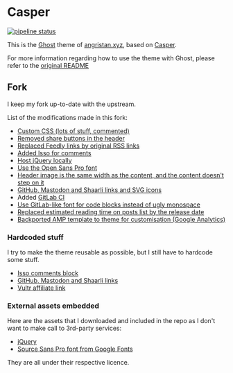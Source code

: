 # Casper

[![pipeline status](https://gitlab.com/angristan/Casper-XYZ/badges/master/pipeline.svg)](https://gitlab.com/angristan/Casper-XYZ/pipelines)

This is the [Ghost](https://github.com/tryghost/ghost/) theme of [angristan.xyz](https://angristan.xyz), based on [Casper](https://github.com/TryGhost/Casper).

For more information regarding how to use the theme with Ghost, please refer to the [original README](https://github.com/TryGhost/Casper)

## Fork

I keep my fork up-to-date with the upstream.

List of the modifications made in this fork:

* [Custom CSS (lots of stuff, commented)](https://github.com/Angristan/Casper-XYZ/blob/master/assets/css/custom.css)
* [Removed share buttons in the header](https://github.com/Angristan/Casper-XYZ/commit/b4530b973a71bcdfce82c02572525171a5fa9159)
* [Replaced Feedly links by original RSS links](https://github.com/Angristan/Casper-XYZ/commit/c618bc702969c217b6f48277244b6bf04b4e46bd)
* [Added Isso for comments](https://github.com/Angristan/Casper-XYZ/blob/master/post.hbs#L71)
* [Host jQuery locally](https://github.com/Angristan/Casper-XYZ/commit/50b425d7c1a370bd44d599d597b25623f8c8936b)
* [Use the Open Sans Pro font](https://github.com/Angristan/Casper-XYZ/blob/master/assets/css/custom.css#L1)
* [Header image is the same width as the content, and the content doesn't step on it](https://github.com/Angristan/Casper-XYZ/commit/1c0fd7d699651d7413028d130f59e20dbcab498e)
* [GitHub, Mastodon and Shaarli links and SVG icons](https://github.com/Angristan/Casper-XYZ/blob/master/partials/site-nav.hbs#L16)
* Added [GitLab CI](https://gitlab.com/angristan/Casper-XYZ/pipelines)
* [Use GitLab-like font for code blocks instead of ugly monospace](https://github.com/angristan/Casper-XYZ/blob/master/assets/css/custom.css#L163)
* [Replaced estimated reading time on posts list by the release date](https://github.com/angristan/Casper-XYZ/pull/4)
* [Backported AMP template to theme for customisation (Google Analytics)](https://github.com/angristan/Casper-XYZ/blob/master/amp.hbs)

### Hardcoded stuff

I try to make the theme reusable as possible, but I still have to hardcode some stuff.

* [Isso comments block](https://github.com/Angristan/Casper-XYZ/blob/master/post.hbs#L71)
* [GitHub, Mastodon and Shaarli links](https://github.com/Angristan/Casper-XYZ/blob/master/partials/site-nav.hbs#L16)
* [Vultr affiliate link](https://github.com/angristan/Casper-XYZ/blob/master/default.hbs#L32)

### External assets embedded

Here are the assets that I downloaded and included in the repo as I don't want to make call to 3rd-party services:

* [jQuery](https://github.com/jquery/jquery)
* [Source Sans Pro font from Google Fonts](https://fonts.google.com/specimen/Source+Sans+Pro)

They are all under their respective licence.
